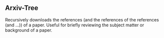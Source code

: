 ## Arxiv-Tree

Recursively downloads the references (and the references of the references (and ...)) of a paper. Useful for briefly reviewing the subject matter or background of a paper.

